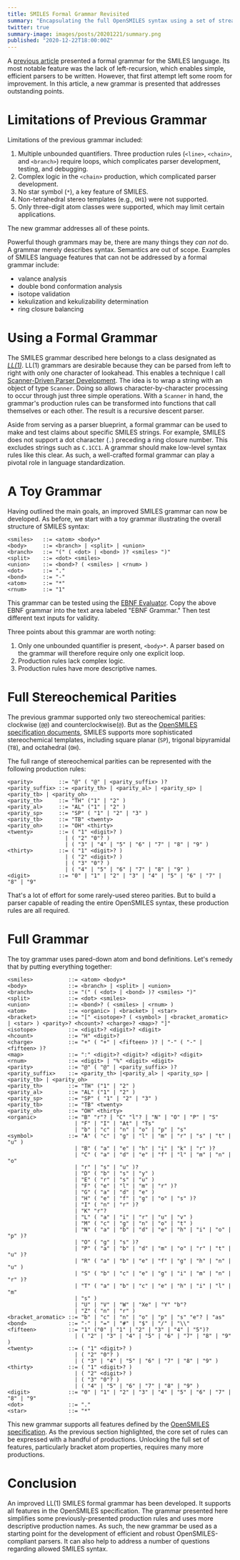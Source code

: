 ```yaml
---
title: SMILES Formal Grammar Revisited
summary: "Encapsulating the full OpenSMILES syntax using a set of streamlined production rules."
twitter: true
summary-image: images/posts/20201221/summary.png
published: "2020-12-22T18:00:00Z"
---
```


A [previous article](/articles/2020/04/20/smiles-formal-grammar/) presented a formal grammar for the SMILES language. Its most notable feature was the lack of left-recursion, which enables simple, efficient parsers to be written. However, that first attempt left some room for improvement. In this article, a new grammar is presented that addresses outstanding points.

# Limitations of Previous Grammar

Limitations of the previous grammar included:

1. Multiple unbounded quantifiers. Three production rules (`<line>`, `<chain>`, and `<branch>`) require loops, which complicates parser development, testing, and debugging.
2. Complex logic in the `<chain>` production, which complicated parser development.
3. No star symbol (`*`), a key feature of SMILES.
4. Non-tetrahedral stereo templates (e.g., `OH1`) were not supported.
5. Only three-digit atom classes were supported, which may limit certain applications.

The new grammar addresses all of these points. 

Powerful though grammars may be, there are many things they *can not* do. A grammar merely describes syntax. Semantics are out of scope. Examples of SMILES language features that can not be addressed by a formal grammar include:

- valance analysis
- double bond conformation analysis
- isotope validation
- kekulization and kekulizability determination
- ring closure balancing

# Using a Formal Grammar

The SMILES grammar described here belongs to a class designated as *[LL(1)](https://en.wikipedia.org/wiki/LL_parser)*. LL(1) grammars are desirable because they can be parsed from left to right with only one character of lookahead. This enables a technique I call [Scanner-Driven Parser Development](/articles/2019/01/22/scanner-driven-parser-development/). The idea is to wrap a string with an object of type `Scanner`. Doing so allows character-by-character processing to occur through just three simple operations. With a `Scanner` in hand, the grammar's production rules can be transformed into functions that call themselves or each other. The result is a recursive descent parser.

Aside from serving as a parser blueprint, a formal grammar can be used to make and test claims about specific SMILES strings. For example, SMILES does not support a dot character (`.`) preceding a ring closure number. This excludes strings such as `C.1CC1`. A grammar should make low-level syntax rules like this clear. As such, a well-crafted formal grammar can play a pivotal role in language standardization.

# A Toy Grammar

Having outlined the main goals, an improved SMILES grammar can now be developed. As before, we start with a toy grammar illustrating the overall structure of SMILES syntax:

```bnf
<smiles>   ::= <atom> <body>*
<body>     ::= <branch> | <split> | <union>
<branch>   ::= "(" ( <dot> | <bond> )? <smiles> ")"
<split>    ::= <dot> <smiles>
<union>    ::= <bond>? ( <smiles> | <rnum> )
<dot>      ::= "."
<bond>     ::= "-"
<atom>     ::= "*"
<rnum>     ::= "1"
```

This grammar can be tested using the [EBNF Evaluator](https://mdkrajnak.github.io/ebnftest/). Copy the above EBNF grammar into the text area labeled "EBNF Grammar." Then test different text inputs for validity.

Three points about this grammar are worth noting:

1. Only one unbounded quantifier is present, `<body>*`. A parser based on the grammar will therefore require only one explicit loop.
2. Production rules lack complex logic.
3. Production rules have more descriptive names.

# Full Stereochemical Parities

The previous grammar supported only two stereochemical parities: clockwise (`@@`) and counterclockwise(`@`). But as the [OpenSMILES specification documents](http://opensmiles.org/opensmiles.html), SMILES supports more sophisticated stereochemical templates, including square planar (`SP`), trigonal bipyramidal (`TB`), and octahedral (`OH`).

The full range of stereochemical parities can be represented with the following production rules:

```bnf
<parity>        ::= "@" ( "@" | <parity_suffix> )?
<parity_suffix> ::= <parity_th> | <parity_al> | <parity_sp> | <parity_tb> | <parity_oh>
<parity_th>     ::= "TH" ("1" | "2" )
<parity_al>     ::= "AL" ("1" | "2" )
<parity_sp>     ::= "SP" ( "1" | "2" | "3" )
<parity_tb>     ::= "TB" <twenty>
<parity_oh>     ::= "OH" <thirty>
<twenty>        ::= ( "1" <digit>? )
                  | ( "2" "0"? )
                  | ( "3" | "4" | "5" | "6" | "7" | "8" | "9" )
<thirty>        ::= ( "1" <digit>? )
                  | ( "2" <digit>? )
                  | ( "3" "0"? )
                  | ( "4" | "5" | "6" | "7" | "8" | "9" )
<digit>         ::= "0" | "1" | "2" | "3" | "4" | "5" | "6" | "7" | "8" | "9"
```

That's a lot of effort for some rarely-used stereo parities. But to build a parser capable of reading the entire OpenSMILES syntax, these production rules are all required.

# Full Grammar

The toy grammar uses pared-down atom and bond definitions. Let's remedy that by putting everything together:

```bnf
<smiles>           ::= <atom> <body>*
<body>             ::= <branch> | <split> | <union>
<branch>           ::= "(" ( <dot> | <bond> )? <smiles> ")"
<split>            ::= <dot> <smiles>
<union>            ::= <bond>? ( <smiles> | <rnum> )
<atom>             ::= <organic> | <bracket> | <star>
<bracket>          ::= "[" <isotope>? ( <symbol> | <bracket_aromatic> | <star> ) <parity>? <hcount>? <charge>? <map>? "]"
<isotope>          ::= <digit>? <digit>? <digit>
<hcount>           ::= "H" <digit>?
<charge>           ::= "+" ( "+" | <fifteen> )? | "-" ( "-" | <fifteen> )?
<map>              ::= ":" <digit>? <digit>? <digit>? <digit>
<rnum>             ::= <digit> | "%" <digit> <digit>
<parity>           ::= "@" ( "@" | <parity_suffix> )?
<parity_suffix>    ::= <parity_th> |<parity_al> | <parity_sp> | <parity_tb> | <parity_oh>
<parity_th>        ::= "TH" ("1" | "2" )
<parity_al>        ::= "AL" ("1" | "2" )
<parity_sp>        ::= "SP" ( "1" | "2" | "3" )
<parity_tb>        ::= "TB" <twenty>
<parity_oh>        ::= "OH" <thirty>
<organic>          ::= "B" "r"? | "C" "l"? | "N" | "O" | "P" | "S"
                     | "F" | "I" | "At" | "Ts"
                     | "b" | "c" | "n" | "o" | "p" | "s"
<symbol>           ::= "A" ( "c" | "g" | "l" | "m" | "r" | "s" | "t" | "u" )
                     | "B" ( "a" | "e" | "h" | "i" | "k" | "r" )?
                     | "C" ( "a" | "d" | "e" | "f" | "l" | "m" | "n" | "o"
                     | "r" | "s" | "u" )?
                     | "D" ( "b" | "s" | "y" )
                     | "E" ( "r" | "s" | "u" )
                     | "F" ( "e" | "l" | "m" | "r" )?
                     | "G" ( "a" | "d" | "e" )
                     | "H" ( "e" | "f" | "g" | "o" | "s" )?
                     | "I" ( "n" | "r" )?
                     | "K" "r"?
                     | "L" ( "a" | "i" | "r" | "u" | "v" )
                     | "M" ( "c" | "g" | "n" | "o" | "t" )
                     | "N" ( "a" | "b" | "d" | "e" | "h" | "i" | "o" | "p" )?
                     | "O" ( "g" | "s" )?
                     | "P" ( "a" | "b" | "d" | "m" | "o" | "r" | "t" | "u" )?
                     | "R" ( "a" | "b" | "e" | "f" | "g" | "h" | "n" | "u" )
                     | "S" ( "b" | "c" | "e" | "g" | "i" | "m" | "n" | "r" )?
                     | "T" ( "a" | "b" | "c" | "e" | "h" | "i" | "l" | "m"
                     | "s" )
                     | "U" | "V" | "W" | "Xe" | "Y" "b"?
                     | "Z" ( "n" | "r" )
<bracket_aromatic> ::= "b" | "c" | "n" | "o" | "p" | "s" "e"? | "as"
<bond>             ::= "-" | "=" | "#" | "$" | "/" | "\\"
<fifteen>          ::= "1" ("0" | "1" | "2" | "3" | "4" | "5")?
                     | ( "2" | "3" | "4" | "5" | "6" | "7" | "8" | "9" )
<twenty>           ::= ( "1" <digit>? )
                     | ( "2" "0"? )
                     | ( "3" | "4" | "5" | "6" | "7" | "8" | "9" )
<thirty>           ::= ( "1" <digit>? )
                     | ( "2" <digit>? )
                     | ( "3" "0"? )
                     | ( "4" | "5" | "6" | "7" | "8" | "9" )
<digit>            ::= "0" | "1" | "2" | "3" | "4" | "5" | "6" | "7" | "8" | "9"
<dot>              ::= "."
<star>             ::= "*"
```

This new grammar supports all features defined by the [OpenSMILES specification](http://opensmiles.org). As the previous section highlighted, the core set of rules can be expressed with a handful of productions. Unlocking the full set of features, particularly bracket atom properties, requires many more productions.

# Conclusion

An improved LL(1) SMILES formal grammar has been developed. It supports all features in the OpenSMILES specification. The grammar presented here simplifies some previously-presented production rules and uses more descriptive production names. As such, the new grammar be used as a starting point for the development of efficient and robust OpenSMILES-compliant parsers. It can also help to address a number of questions regarding allowed SMILES syntax.